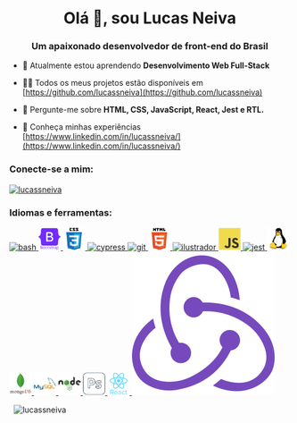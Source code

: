 <h1 align = "center"> Olá 👋, sou Lucas Neiva </h1>
<h3 align = "center"> Um apaixonado desenvolvedor de front-end do Brasil </h3>

- 🌱 Atualmente estou aprendendo **Desenvolvimento Web Full-Stack**

- 👨‍💻 Todos os meus projetos estão disponíveis em [https://github.com/lucassneiva](https://github.com/lucassneiva)

- 💬 Pergunte-me sobre **HTML, CSS, JavaScript, React, Jest e RTL.**

- 📄 Conheça minhas experiências [https://www.linkedin.com/in/lucassneiva/](https://www.linkedin.com/in/lucassneiva/)

<h3 align = "left"> Conecte-se a mim: </h3>
<p align = "left">
<a href="https://linkedin.com/in/lucassneiva" target="blank"> <img align = "center" src = "https://cdn.jsdelivr.net/npm/simple-icons@3.0.1/icons/linkedin.svg" alt =" lucassneiva "height =" 30 "width =" 40 "/> </a>
</p>

<h3 align =" left "> Idiomas e ferramentas: </h3>
<p align = "left"> <a href="https://www.gnu.org/software/bash/" target="_blank"> <img src = "https://www.vectorlogo.zone/logos/gnu_bash/gnu_bash-icon.svg" alt =" bash "width =" 40 "height =" 40 "/> </a> <a href="https://getbootstrap.com" target="_blank"> <img src = "https://raw.githubusercontent.com/devicons/devicon/master/icons/bootstrap/bootstrap-plain-wordmark.svg" alt = "bootstrap" width = "40" height = "40" /> <a href="https://www.w3schools.com/css/" target="_blank"> <img src = "https://raw.githubusercontent.com/devicons/devicon/master/icons/css3/css3-original-wordmark.svg" alt =" css3 "width =" 40 "height =" 40 "/> </a> <a href="https://www.cypress.io" target="_blank"> <img src ="https://raw.githubusercontent.com/simple-icons/simple-icons/6e46ec1fc23b60c8fd0d2f2ff46db82e16dbd75f/icons/cypress.svg" alt =" cypress "width =" 40 "height =" 40 "/> </a> <a href = "https://git-scm.com/" target = "_ blank"> <img src = "https://www.vectorlogo.zone/logos/git-scm/git-scm-icon.svg" alt = " git "width =" 40 "height =" 40 "/> </a> <a href="https://www.w3.org/html/" target="_blank"> <img src ="https://raw.githubusercontent.com/devicons/devicon/master/icons/html5/html5-original-wordmark.svg" alt =" html5 "width =" 40 "height =" 40 "/> </a> <a href =" https: //www.adobe.com/in/products/illustrator.html "target =" _ blank "> <img src ="https://www.vectorlogo.zone/logos/adobe_illustrator/adobe_illustrator-icon.svg" alt =" ilustrador "width =" 40 "height =" 40 "/> </a> <a href="https://developer.mozilla.org/en-US/docs/Web/JavaScript" target="_blank"> <img src ="https://raw.githubusercontent.com/devicons/devicon/master/icons/javascript/javascript-original.svg" alt = "javascript" width = "40" height = "40" /> </ a> <a href="https://jestjs.io" target="_blank"> <img src = "https://www.vectorlogo.zone/logos/jestjsio/jestjsio-icon.svg" alt = " jest "width =" 40 "height =" 40 "/> </a> <a href="https://www.linux.org/" target="_blank"> <img src ="https://raw.githubusercontent.com/devicons/devicon/master/icons/linux/linux-original.svg"alt =" linux "width =" 40 "height =" 40 "/> </a> <a href ="https://www.mongodb.com/" target =" _ blank "> <img src ="https://raw.githubusercontent.com/devicons/devicon/master/icons/mongodb/mongodb-original-wordmark.svg" alt =" mongodb "largura ="40 "height =" 40 "/> </a> <a href="https://www.mysql.com/" target="_blank"> <img src ="https://raw.githubusercontent.com/devicons/devicon/master/icons/mysql/mysql-original-wordmark.svg" alt =" mysql "width =" 40 "height =" 40 "/> </a> <a href =" https: // nodejs. org "target =" _ blank "> <img src ="https://raw.githubusercontent.com/devicons/devicon/master/icons/nodejs/nodejs-original-wordmark.svg" alt =" nodejs "width =" 40 "height =" 40 "/> </a> <a href="https://www.photoshop.com/en" target="_blank"> <img src ="https://raw.githubusercontent.com/devicons/devicon/master/icons/photoshop/photoshop-line.svg" alt =" photoshop "width =" 40 "height =" 40 "/> </a> <a href ="https://reactjs.org/" target =" _ blank "> <img src ="https://raw.githubusercontent.com/devicons/devicon/master/icons/react/react-original-wordmark.svg" alt =" react " width =" 40 "height =" 40 "/> </a> <a href="https://redux.js.org" target="_blank"> <img src ="https://raw.githubusercontent.com/devicons/devicon/master/icons/redux/redux-original.svg" alt =" redux "largura =" 40 "altura =" 40 "/> </a> </p> </a>

<p> &nbsp; <img align = "center" src = "https://github-readme-stats.vercel.app/api?username=lucassneiva&show_icons=true&locale=en" alt = "lucassneiva" /> </p>

